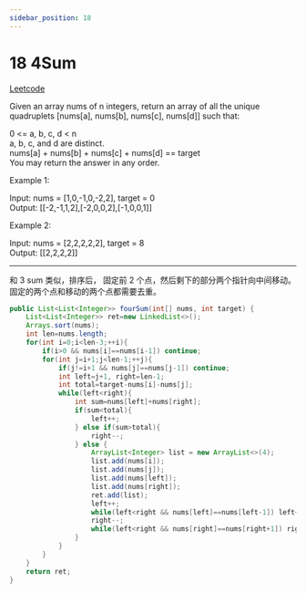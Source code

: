 ```yaml
---
sidebar_position: 18
---
```


# 18 4Sum

[Leetcode](https://leetcode.com/problems/4sum/)

Given an array nums of n integers, return an array of all the unique quadruplets [nums[a], nums[b], nums[c], nums[d]] such that:

0 <= a, b, c, d < n  
a, b, c, and d are distinct.  
nums[a] + nums[b] + nums[c] + nums[d] == target  
You may return the answer in any order.  

 

Example 1:

Input: nums = [1,0,-1,0,-2,2], target = 0  
Output: [[-2,-1,1,2],[-2,0,0,2],[-1,0,0,1]]  

Example 2:

Input: nums = [2,2,2,2,2], target = 8  
Output: [[2,2,2,2]]  

---

和 3 sum 类似，排序后， 固定前 2 个点，然后剩下的部分两个指针向中间移动。固定的两个点和移动的两个点都需要去重。

```java
public List<List<Integer>> fourSum(int[] nums, int target) {
    List<List<Integer>> ret=new LinkedList<>();
    Arrays.sort(nums);
    int len=nums.length;
    for(int i=0;i<len-3;++i){
        if(i>0 && nums[i]==nums[i-1]) continue;
        for(int j=i+1;j<len-1;++j){
            if(j!=i+1 && nums[j]==nums[j-1]) continue;
            int left=j+1, right=len-1;
            int total=target-nums[i]-nums[j];
            while(left<right){
                int sum=nums[left]+nums[right];
                if(sum<total){
                    left++;
                } else if(sum>total){
                    right--;
                } else {
                    ArrayList<Integer> list = new ArrayList<>(4);
                    list.add(nums[i]);
                    list.add(nums[j]);
                    list.add(nums[left]);
                    list.add(nums[right]);
                    ret.add(list);
                    left++;
                    while(left<right && nums[left]==nums[left-1]) left++;
                    right--;
                    while(left<right && nums[right]==nums[right+1]) right--;
                }
            }
        }
    }
    return ret;
}
```


